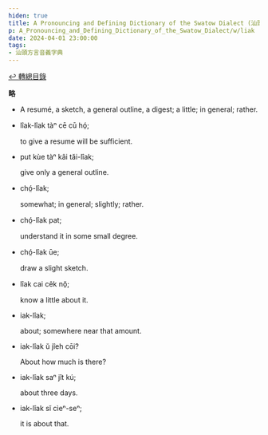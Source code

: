 ```yaml
---
hiden: true
title: A Pronouncing and Defining Dictionary of the Swatow Dialect (汕頭方言音義字典) / liak
p: A_Pronouncing_and_Defining_Dictionary_of_the_Swatow_Dialect/w/liak
date: 2024-04-01 23:00:00
tags: 
- 汕頭方言音義字典
---
```


[↩️ 轉總目錄](/A_Pronouncing_and_Defining_Dictionary_of_the_Swatow_Dialect)


**略**
- A resumé, a sketch, a general outline, a digest; a little; in general; rather.

- lîak-lîak tàⁿ cē cū hó̤;

  to give a resume will be sufficient.

- put kùe tàⁿ kâi tăi-lîak;

  give only a general outline.

- chó̤-lîak;

  somewhat; in general; slightly; rather.

- chó̤-lîak pat;

  understand it in some small degree.

- chó̤-lîak ūe;

  draw a slight sketch.

- lîak cai cêk nŏ̤;

  know a little about it.

- iak-lîak;

  about; somewhere near that amount.

- iak-lîak ŭ jîeh cōi?

  About how much is there?

- iak-lîak saⁿ jît kú;

  about three days.

- iak-lîak sĭ cìeⁿ-seⁿ;

  it is about that.